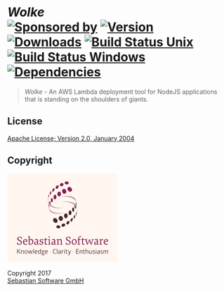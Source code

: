 # *Wolke* <br/>[![Sponsored by][sponsor-img]][sponsor] [![Version][npm-version-img]][npm] [![Downloads][npm-downloads-img]][npm] [![Build Status Unix][travis-img]][travis] [![Build Status Windows][appveyor-img]][appveyor] [![Dependencies][deps-img]][deps]

> *Wolke* - An AWS Lambda deployment tool for NodeJS applications that is standing on the shoulders of giants.

[sponsor-img]: https://img.shields.io/badge/Sponsored%20by-Sebastian%20Software-692446.svg
[sponsor]: https://www.sebastian-software.de
[deps]: https://david-dm.org/sebastian-software/wolke
[deps-img]: https://david-dm.org/sebastian-software/wolke.svg
[npm]: https://www.npmjs.com/package/wolke
[npm-downloads-img]: https://img.shields.io/npm/dm/wolke.svg
[npm-version-img]: https://img.shields.io/npm/v/wolke.svg
[travis-img]: https://img.shields.io/travis/sebastian-software/wolke/master.svg?branch=master&label=unix%20build
[appveyor-img]: https://img.shields.io/appveyor/ci/fastner/wolke/master.svg?label=windows%20build
[travis]: https://travis-ci.org/sebastian-software/wolke
[appveyor]: https://ci.appveyor.com/project/fastner/wolke/branch/master


## License

[Apache License; Version 2.0, January 2004](http://www.apache.org/licenses/LICENSE-2.0)


## Copyright

<img src="assets/sebastiansoftware.png" alt="Sebastian Software GmbH Logo" width="250" height="200"/>

Copyright 2017<br/>[Sebastian Software GmbH](http://www.sebastian-software.de)
